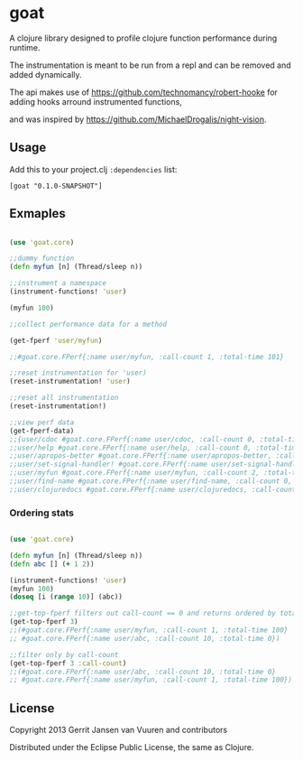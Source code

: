 # goat

A clojure library designed to profile clojure function performance during runtime.

The instrumentation is meant to be run from a repl and can be removed and added dynamically.

The api makes use of https://github.com/technomancy/robert-hooke for adding hooks arround instrumented functions, 

and was inspired by https://github.com/MichaelDrogalis/night-vision.

## Usage

Add this to your project.clj `:dependencies` list:

    [goat "0.1.0-SNAPSHOT"]

## Exmaples

```clojure

(use 'goat.core)

;;dummy function
(defn myfun [n] (Thread/sleep n))

;;instrument a namespace
(instrument-functions! 'user)

(myfun 100)

;;collect performance data for a method

(get-fperf 'user/myfun) 

;;#goat.core.FPerf{:name user/myfun, :call-count 1, :total-time 101}

;;reset instrumentation for 'user)
(reset-instrumentation! 'user)

;;reset all instrumentation
(reset-instrumentation!)

;;view perf data
(get-fperf-data)
;;{user/cdoc #goat.core.FPerf{:name user/cdoc, :call-count 0, :total-time 0}, 
;;user/help #goat.core.FPerf{:name user/help, :call-count 0, :total-time 0}, 
;;user/apropos-better #goat.core.FPerf{:name user/apropos-better, :call-count 0, :total-time 0},
;;user/set-signal-handler! #goat.core.FPerf{:name user/set-signal-handler!, :call-count 0, :total-time 0}, 
;;user/myfun #goat.core.FPerf{:name user/myfun, :call-count 2, :total-time 203}, 
;;user/find-name #goat.core.FPerf{:name user/find-name, :call-count 0, :total-time 0}, 
;;user/clojuredocs #goat.core.FPerf{:name user/clojuredocs, :call-count 0, :total-time 0}}

```

### Ordering stats

```clojure

(use 'goat.core)

(defn myfun [n] (Thread/sleep n))
(defn abc [] (+ 1 2))

(instrument-functions! 'user)
(myfun 100)
(doseq [i (range 10)] (abc))

;;get-top-fperf filters out call-count == 0 and returns ordered by total-count and total-time
(get-top-fperf 3)
;;(#goat.core.FPerf{:name user/myfun, :call-count 1, :total-time 100} 
;; #goat.core.FPerf{:name user/abc, :call-count 10, :total-time 0})

;;filter only by call-count
(get-top-fperf 3 :call-count)
;;(#goat.core.FPerf{:name user/abc, :call-count 10, :total-time 0} 
;; #goat.core.FPerf{:name user/myfun, :call-count 1, :total-time 100})


```

## License

Copyright 2013 Gerrit Jansen van Vuuren and contributors

Distributed under the Eclipse Public License, the same as Clojure.
